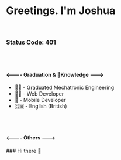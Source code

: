 <h1>Greetings. I'm Joshua</h1><br>
<h3>Status Code: 401</h3><br><br>

<h4><---- Graduation & Knowledge ---></h4>
<ul>
  <li>👨‍🎓 - Graduated Mechatronic Engineering</li>
  <li>👨‍💻 - Web Developer</li>
  <li>📱 - Mobile Developer</li>
  <li>🇬🇧 - English (British)</li>
</ul>
<br><br>
<h4><---- Others ---></h4>
### Hi there 👋

<!--
**JoshuaLevy029/JoshuaLevy029** is a ✨ _special_ ✨ repository because its `README.md` (this file) appears on your GitHub profile.

Here are some ideas to get you started:

- 🔭 I’m currently working on ...
- 🌱 I’m currently learning ...
- 👯 I’m looking to collaborate on ...
- 🤔 I’m looking for help with ...
- 💬 Ask me about ...
- 📫 How to reach me: ...
- 😄 Pronouns: ...
- ⚡ Fun fact: ...
-->
